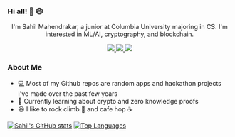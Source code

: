 ### Hi all! 👋 😄

<p align='center'>
  I'm Sahil Mahendrakar, a junior at Columbia University majoring in CS. I'm interested in ML/AI, cryptography, and blockchain. 
</p>


<p align='center'>
<a href="https://www.github.com/sahilmahendrakar">
    <img src="https://img.shields.io/badge/GitHub-100000?style=for-the-badge&logo=github&logoColor=white" />
</a>
<a href="https://www.linkedin.com/in/sahilmahendrakar/">
    <img src="https://img.shields.io/badge/linkedin-%230077B5.svg?&style=for-the-badge&logo=linkedin&logoColor=white" />
</a>
<a href="https://instagram.com/sahilmahendrakar">
    <img src="https://img.shields.io/badge/instagram-%23E4405F.svg?&style=for-the-badge&logo=instagram&logoColor=white" />        
</a>
</p>

### About Me
- 💻 Most of my Github repos are random apps and hackathon projects I've made over the past few years
- :brain: Currently learning about crypto and zero knowledge proofs
- :laughing: I like to rock climb 🧗 and cafe hop :coffee:

[![Sahil's GitHub stats](https://github-readme-stats.vercel.app/api?username=sahilmahendrakar)](https://github.com/sahilmahendrakar/github-readme-stats)
[![Top Languages](https://github-readme-stats.vercel.app/api/top-langs/?username=sahilmahendrakar)](https://github.com/sahilmahendrakar/github-readme-stats)

<!--
**sahilmahendrakar/sahilmahendrakar** is a ✨ _special_ ✨ repository because its `README.md` (this file) appears on your GitHub profile.

Here are some ideas to get you started:

- 🔭 I’m currently working on ...
- 🌱 I’m currently learning ...
- 👯 I’m looking to collaborate on ...
- 🤔 I’m looking for help with ...
- 💬 Ask me about ...
- 📫 How to reach me: ...
- 😄 Pronouns: ...
- ⚡ Fun fact: ...
-->
